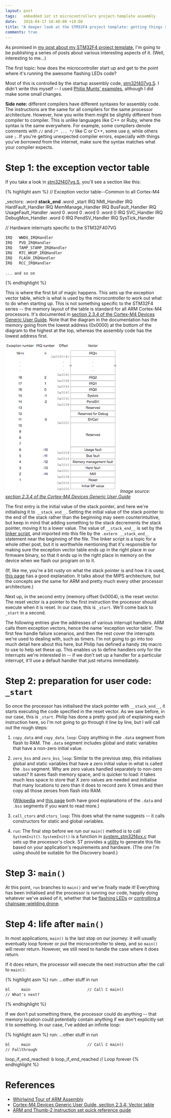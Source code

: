 ```yaml
---
layout: post
tags:   embedded iot st microcontrollers project-template assembly
date:   2016-04-17 18:40:00 +10:00
title: "A deeper look at the STM32F4 project template: getting things started"
comments: true
---
```


As promised in [my post about my STM32F4 project template](/2016/04/15/a-project-template-for-the-stm32f4-discovery-board/), I'm going to be publishing a series of posts about various interesting aspects of it. (Well, interesting to me...)

The first topic: how does the microcontroller start up and get to the point where it's running the awesome flashing LEDs code?

Most of this is controlled by the startup assembly code, [stm32f407vg.S](https://github.com/charleskorn/stm32f4-project-template/blob/master/lib/stm32f4xx/src/stm32f407vg.S). I didn't write this myself -- I used [Philip Munts' examples](http://tech.munts.com/MCU/Frameworks/ARM/stm32f4/), although I did make some small changes.

**Side note:** different compilers have different syntaxes for assembly code. The instructions are the same for all compilers for the same processor architecture. However, how you write them might be slightly different from compiler to compiler. This is unlike languages like C++ or Ruby, where the syntax is the same everywhere. For example, some compilers denote comments with `//` and `/* ... */` like C or C++, some use `@`, while others use `;`. If you're getting unexpected compiler errors, especially with things you've *borrowed* from the internet, make sure the syntax matches what your compiler expects.

# Step 1: the exception vector table
If you take a look in [stm32f407vg.S](https://github.com/charleskorn/stm32f4-project-template/blob/master/lib/stm32f4xx/src/stm32f407vg.S), you'll see a section like this:

{% highlight asm %}
// Exception vector table--Common to all Cortex-M4

_vectors:   .word   __stack_end__
    .word   _start
    IRQ   NMI_Handler
    IRQ   HardFault_Handler
    IRQ   MemManage_Handler
    IRQ   BusFault_Handler
    IRQ   UsageFault_Handler
    .word   0
    .word   0
    .word   0
    .word   0
    IRQ   SVC_Handler
    IRQ   DebugMon_Handler
    .word   0
    IRQ   PendSV_Handler
    IRQ   SysTick_Handler
    
// Hardware interrupts specific to the STM32F407VG

    IRQ   WWDG_IRQHandler
    IRQ   PVD_IRQHandler
    IRQ   TAMP_STAMP_IRQHandler
    IRQ   RTC_WKUP_IRQHandler
    IRQ   FLASH_IRQHandler
    IRQ   RCC_IRQHandler
    
    ... and so on
{% endhighlight %}

This is where the first bit of magic happens. This sets up the exception vector table, which is what is used by the microcontroller to work out what to do when starting up. This is not something specific to the STM32F4 series -- the memory layout of the table is standard for all ARM Cortex-M4 processors. It's documented in [section 2.3.4 of the Cortex-M4 Devices Generic User Guide](http://infocenter.arm.com/help/index.jsp?topic=/com.arm.doc.dui0553a/BABIFJFG.html). Note that the diagram in the documentation has the memory going from the lowest address (0x0000) at the bottom of the diagram to the highest at the top, whereas the assembly code has the lowest address first. 

![Cortex-M4 exception vector table layout](/images/2016/getting-things-started/vector-table.png)
*Image source: [section 2.3.4 of the Cortex-M4 Devices Generic User Guide](http://infocenter.arm.com/help/index.jsp?topic=/com.arm.doc.dui0553a/BABIFJFG.html)*

The first entry is the initial value of the stack pointer, and here we're initialising it to `__stack_end__`. Setting the initial value of the stack pointer to the end of the stack rather than the beginning may seem counterintuitive, but keep in mind that adding something to the stack decrements the stack pointer, moving it to a lower value. The value of `__stack_end__` is set by the [linker script](https://github.com/charleskorn/stm32f4-project-template/blob/master/lib/stm32f4xx/src/stm32f407vg.ld), and imported into this file by the `.extern __stack_end__` statement near the beginning of the file. The linker script is a topic for a whole other post, but it is worthwhile mentioning that it's responsible for making sure the exception vector table ends up in the right place in our firmware binary, so that it ends up in the right place in memory on the device when we flash our program on to it.

(If, like me, you're a bit rusty on what the stack pointer is and how it is used, [this page](https://www.cs.umd.edu/class/sum2003/cmsc311/Notes/Mips/stack.html) has a good explanation. It talks about the MIPS architecture, but the concepts are the same for ARM and pretty much every other processor architecture.)

Next up, in the second entry (memory offset 0x0004), is the reset vector. The reset vector is a pointer to the first instruction the processor should execute when it is reset. In our case, this is `_start`. We'll come back to `_start` in a second.

The following entries give the addresses of various interrupt handlers. ARM calls them exception vectors, hence the name 'exception vector table'. The first few handle failure scenarios, and then the rest cover the interrupts we're used to dealing with, such as timers. I'm not going to go into too much detail here about this here, but Philip has defined a handy `IRQ` macro to use to help set these up. This enables us to define handlers only for the interrupts we're interested in -- if we don't set up a handler for a particular interrupt, it'll use a default handler that just returns immediately. 

# Step 2: preparation for user code: `_start`
So once the processor has initialised the stack pointer with `__stack_end__`, it starts executing the code specified in the reset vector. As we saw before, in our case, this is `_start`. Philip has done a pretty good job of explaining each instruction here, so I'm not going to go through it line by line, but I will call out the rough steps:

1. `copy_data` and `copy_data_loop`: Copy anything in the `.data` segment from flash to RAM. The `.data` segment includes global and static variables that have a non-zero initial value. 

2. `zero_bss` and `zero_bss_loop`: Similar to the previous step, this initialises global and static variables that have a zero initial value in what is called the `.bss` segment. Why are zero values handled separately to non-zero values? It saves flash memory space, and is quicker to load: it takes much less space to store that X zero values are needed and initialise that many locations to zero than it does to record zero X times and then copy all those zeroes from flash into RAM.

    ([Wikipedia](https://en.wikipedia.org/wiki/Data_segment) and [this page](http://www.geeksforgeeks.org/memory-layout-of-c-program/) both have good explanations of the `.data` and `.bss` segments if you want to read more.)

3. `call_ctors` and `ctors_loop`: This does what the name suggests -- it calls constructors for static and global variables. 

4. `run`: The final step before we run our `main()` method is to call `SystemInit()`. `SystemInit()` is a function in [system_stm32f4xx.c](https://github.com/charleskorn/stm32f4-project-template/blob/master/lib/stm32f4xx/src/system_stm32f4xx.c) that sets up the processor's clock. ST provides a [utility](http://www2.st.com/content/st_com/en/products/development-tools/software-development-tools/stm32-software-development-tools/stm32-configurators-and-code-generators/stsw-stm32091.html) to generate this file based on your application's requirements and hardware. (The one I'm using should be suitable for the Discovery board.)

# Step 3: `main()`
At this point, `run` branches to `main()` and we've finally made it! Everything has been initialised and the processor is running our code, happily doing whatever we've asked of it, whether that be [flashing LEDs](/images/2016/stm32f4-project-template/flashing-leds.gif) or [controlling a chainsaw-wielding drone](http://www.popularmechanics.com/flight/drones/a20259/drone-with-a-chainsaw/).

# Step 4: life after `main()`
In most applications, `main()` is the last stop on our journey: it will usually eventually loop forever or put the microcontroller to sleep, and so `main()` will never return. However, we still need to handle the case where it does return. 

If it does return, the processor will execute the next instruction after the call to `main()`:

{% highlight asm %}
run: 
    ...other stuff in run

    bl     main                         // Call C main()
    // What's next?
{% endhighlight %}

If we don't put something there, the processor could do anything -- that memory location could potentially contain anything if we don't explicitly set it to something. In our case, I've added an infinite loop:

{% highlight asm %}
run: 
    ...other stuff in run

    bl     main                         // Call C main()
    // Fallthrough

loop_if_end_reached:
    b      loop_if_end_reached          // Loop forever
{% endhighlight %}

# References

* [Whirlwind Tour of ARM Assembly](http://www.coranac.com/tonc/text/asm.htm)
* [Cortex-M4 Devices Generic User Guide, section 2.3.4: Vector table](http://infocenter.arm.com/help/index.jsp?topic=/com.arm.doc.dui0553a/BABIFJFG.html)
* [ARM and Thumb-2 instruction set quick reference guide](http://infocenter.arm.com/help/topic/com.arm.doc.qrc0001l/QRC0001_UAL.pdf)
